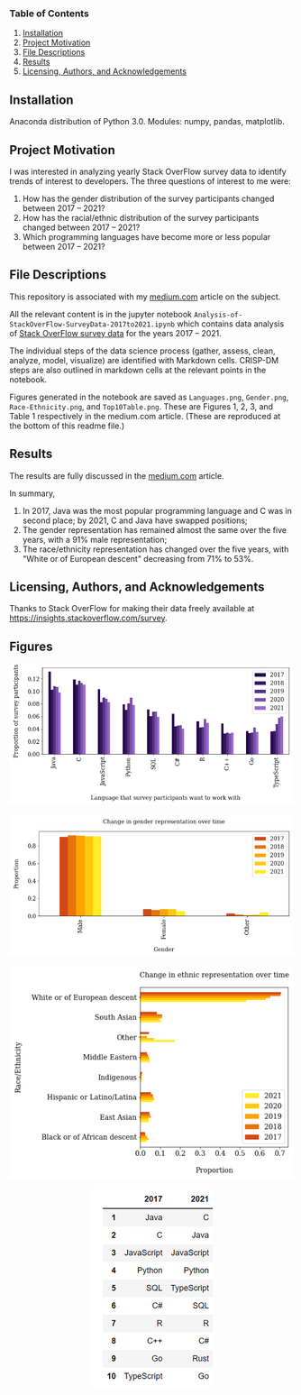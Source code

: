 ### Table of Contents

1. [Installation](#installation)
2. [Project Motivation](#motivation)
3. [File Descriptions](#files)
4. [Results](#results)
5. [Licensing, Authors, and Acknowledgements](#licensing)

## Installation <a name="installation"></a>
Anaconda distribution of Python 3.0. 
Modules: numpy, pandas, matplotlib.

## Project Motivation<a name="motivation"></a>

I was interested in analyzing yearly Stack OverFlow survey data to identify trends of interest to developers. The three questions of interest to me were:

1. How has the gender distribution of the survey participants changed between 2017 – 2021?
2. How has the racial/ethnic distribution of the survey participants changed between 2017 – 2021?
3. Which programming languages have become more or less popular between 2017 – 2021?

## File Descriptions <a name="files"></a>

This repository is associated with my [medium.com](https://medium.com/@renju.s.mathew/938aa4ac46b3) article on the subject.  

All the relevant content is in the jupyter notebook `Analysis-of-StackOverFlow-SurveyData-2017to2021.ipynb` which contains data analysis of [Stack OverFlow survey data](https://insights.stackoverflow.com/survey) for the years 2017 – 2021. 

The individual steps of the data science process (gather, assess, clean, analyze, model, visualize) are identified with Markdown cells.
CRISP-DM steps are also outlined in markdown cells at the relevant points in the notebook.

Figures generated in the notebook are saved as `Languages.png`, `Gender.png`, `Race-Ethnicity.png`, and `Top10Table.png`. These are Figures 1, 2, 3, and Table 1 respectively in the medium.com article. (These are reproduced at the bottom of this readme file.)

## Results<a name="results"></a>

The results are fully discussed in the [medium.com](https://medium.com/@renju.s.mathew/938aa4ac46b3) article. 

In summary,
1. In 2017, Java was the most popular programming language and C was in second place; by 2021, C and Java have swapped positions;
2. The gender representation has remained almost the same over the five years, with a 91% male representation;
3. The race/ethnicity representation has changed over the five years, with "White or of European descent" decreasing from 71% to 53%.

## Licensing, Authors, and Acknowledgements <a name="licensing"></a>
Thanks to Stack OverFlow for making their data freely available at https://insights.stackoverflow.com/survey.

## Figures
<p align="center">
  <img src="Languages.png" />
</p>
<p align="center">
  <img src="Gender.png" />
</p>
<p align="center">
  <img src="Race-Ethnicity.png" />
</p>
<p align="center">
  <img src="Top10Table.png" />
</p>
